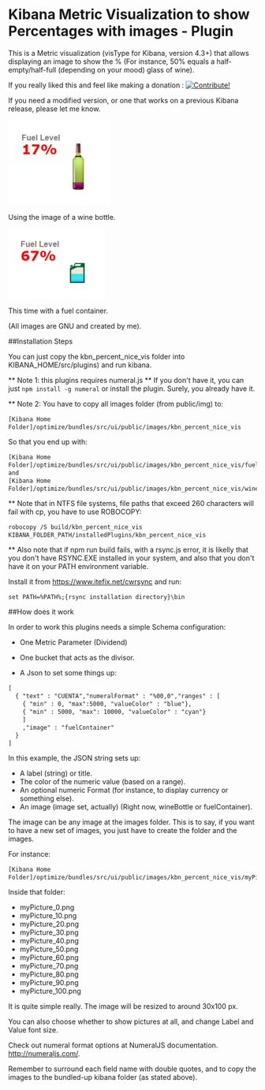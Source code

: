 # Kibana Metric Visualization to show Percentages with images - Plugin

This is a Metric visualization (visType for Kibana, version 4.3+) that allows
displaying an image to show the % (For instance, 50% equals a half-empty/half-full
(depending on your mood) glass of wine).

If you really liked this and feel like making a donation : <a href="https://www.paypal.com/cgi-bin/webscr?cmd=_donations&business=juan.carniglia@gmail.com&lc=AR&item_name=JuanCarniglia&item_number=1006&currency_code=USD&bn=PP-DonationsBF:btn_donate_LG.gif:NonHosted">
<img src="https://www.paypalobjects.com/en_US/i/btn/btn_donate_LG.gif" border="0" alt="Contribute!" />
</a>

If you need a modified version, or one that works on a previous Kibana release,
please let me know.

![Screenshot](screenshot2.png)

Using the image of a wine bottle.

![Screenshot](screenshot.png)

This time with a fuel container.

(All images are GNU and created by me).

##Installation Steps

You can just copy the kbn_percent_nice_vis folder into KIBANA_HOME/src/plugins)
and run kibana.

** Note 1: this plugins requires numeral.js
** If you don't have it, you can just `npm install -g numeral` or install the plugin.
Surely, you already have it.

** Note 2: You have to copy all images folder (from public/img) to:

```
[Kibana Home Folder]/optimize/bundles/src/ui/public/images/kbn_percent_nice_vis
```
So that you end up with:

```
[Kibana Home Folder]/optimize/bundles/src/ui/public/images/kbn_percent_nice_vis/fuelContainer
and
[Kibana Home Folder]/optimize/bundles/src/ui/public/images/kbn_percent_nice_vis/wineBottle
```

** Note that in NTFS file systems, file paths that exceed 260 characters will
fail with cp, you have to use ROBOCOPY:

```
robocopy /S build/kbn_percent_nice_vis KIBANA_FOLDER_PATH/installedPlugins/kbn_percent_nice_vis
```

** Also note that if npm run build fails, with a rsync.js error, it is likelly
that you don't have RSYNC.EXE installed in your system, and also that you don't
have it on your PATH environment variable.

Install it from https://www.itefix.net/cwrsync and run:

```
set PATH=%PATH%;{rsync installation directory}\bin
```

##How does it work

In order to work this plugins needs a simple Schema configuration:

- One Metric Parameter (Dividend)
- One bucket that acts as the divisor.

- A Json to set some things up:

```
[
  { "text" : "CUENTA","numeralFormat" : "%00,0","ranges" : [
    { "min" : 0, "max":5000, "valueColor" : "blue"},
    { "min" : 5000, "max": 10000, "valueColor" : "cyan"}
    ]
    ,"image" : "fuelContainer"
  }
]
```

In this example, the JSON string sets up:

  - A label (string) or title.
  - The color of the numeric value (based on a range).
  - An optional numeric Format (for instance, to display currency or something else).
  - An image (image set, actually) (Right now, wineBottle or fuelContainer).

The image can be any image at the images folder. This is to say, if you want
to have a new set of images, you just have to create the folder and the images.

For instance:

```
[Kibana Home Folder]/optimize/bundles/src/ui/public/images/kbn_percent_nice_vis/myPicture
```

Inside that folder:

- myPicture_0.png
- myPicture_10.png
- myPicture_20.png
- myPicture_30.png
- myPicture_40.png
- myPicture_50.png
- myPicture_60.png
- myPicture_70.png
- myPicture_80.png
- myPicture_90.png
- myPicture_100.png

It is quite simple really. The image will be resized to around 30x100 px.

You can also choose whether to show pictures at all, and change Label and Value
font size.

Check out numeral format options at NumeralJS documentation. <http://numeraljs.com/>.

Remember to surround each field name with double quotes, and to copy the images to the bundled-up kibana folder (as stated above).
